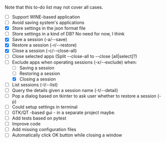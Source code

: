Note that this to-do list may not cover all cases.

- [ ] Support WINE-based application
- [ ] Avoid saving system's applications
- [x] Store settings in the json format file
- [ ] Store settings in a kind of DB? No need for now, I think
- [x] Save a session (-a/--save)
- [x] Restore a session (-r/--restore)
- [x] Close a session (-c/--close-all)
- [ ] Close selected apps (Split --close-all to --close [all|select]?)
- [ ] Exclude apps when operating sessions (-x/--exclude) when:
  - [ ] Saving a session
  - [ ] Restoring a session
  - [x] Closing a session
- [ ] List sessions (-l/--list)
- [ ] Query the details given a session name (-t/--detail)
- [ ] Pop a dialog based on tkinter to ask user whether to restore a session (-p)
- [ ] Could setup settings in terminal
- [ ] GTK/QT -based gui - in a separate project maybe.
- [ ] Add tests based on pytest
- [ ] Improve code
- [ ] Add missing configuration files
- [ ] Automatically click OK button while closing a window
